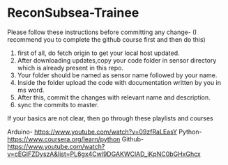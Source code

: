 # ReconSubsea-Trainee

Please follow these instructions before committing any change-
(I recommend you to complete the github course first and then do this)
1. first of all, do fetch origin to get your local host updated. 
2. After downloading updates,copy your code folder in sensor directory which is already present in this repo.
3. Your folder should be named as sensor name followed by your name.
4. Inside the folder upload the code with documentation written by you in ms word.
5. After this, commit the changes with relevant name and description.
6. sync the commits to master.


If your basics are not clear, then go through these playlists and courses 

Arduino- https://www.youtube.com/watch?v=09zfRaLEasY
Python- https://www.coursera.org/learn/python
Github- https://www.youtube.com/watch?v=cEGIFZDyszA&list=PL6gx4Cwl9DGAKWClAD_iKpNC0bGHxGhcx

